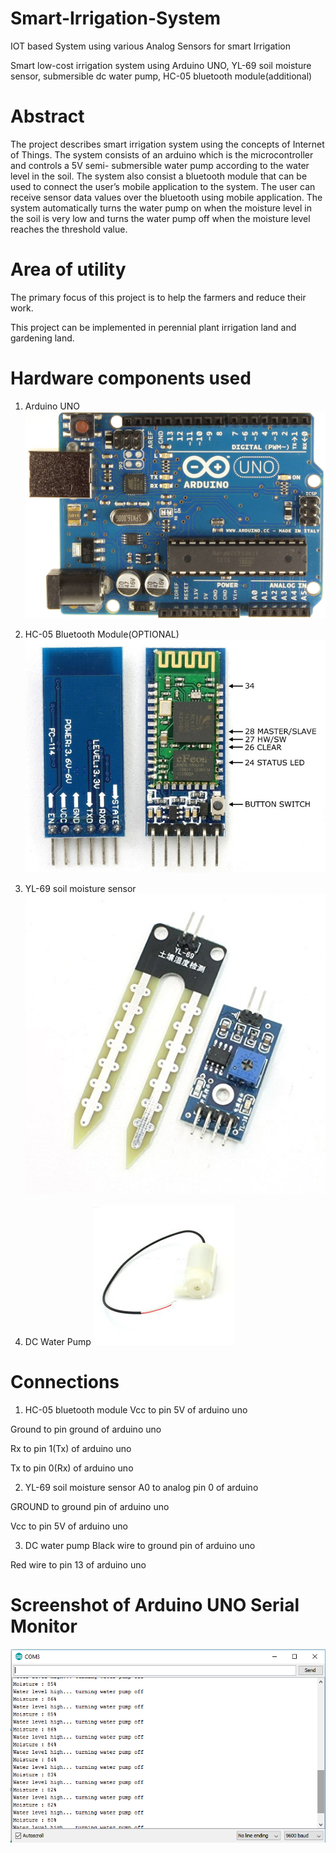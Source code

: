 # Smart-Irrigation-System
IOT based System using various Analog Sensors for smart Irrigation

Smart low-cost irrigation system using Arduino UNO, YL-69 soil moisture sensor, submersible dc water pump, HC-05 bluetooth module(additional)

# Abstract
The project describes smart irrigation system using the concepts of Internet of Things. The system consists of an arduino which is the microcontroller and controls a 5V semi- submersible water pump according to the water level in the soil. The system also consist a bluetooth module that can be used to connect the user’s mobile application to the system. The user can receive sensor data values over the bluetooth using mobile application. The system automatically turns the water pump on when the moisture level in the soil is very low and turns the water pump off when the moisture level reaches the threshold value.

# Area of utility
The primary focus of this project is to help the farmers and reduce their work.

This project can be implemented in perennial plant irrigation land and gardening land.

# Hardware components used
1. Arduino UNO
![alt tag](arduino.jpg)

2. HC-05 Bluetooth Module(OPTIONAL)
![alt tag](bluetooth.jpg)

3. YL-69 soil moisture sensor
![alt tag](Moisturesensor.jpg)

4. DC Water Pump
![alt tag](pump.jpg)

# Connections
1. HC-05 bluetooth module
Vcc to pin 5V of arduino uno

Ground to pin ground of arduino uno

Rx to pin 1(Tx) of arduino uno

Tx to pin 0(Rx) of arduino uno

2. YL-69 soil moisture sensor
A0 to analog pin 0 of arduino

GROUND to ground pin of arduino uno

Vcc to pin 5V of arduino uno

3. DC water pump
Black wire to ground pin of arduino uno

Red wire to pin 13 of arduino uno

# Screenshot of Arduino UNO Serial Monitor
![alt tag](screenshot1.png)
